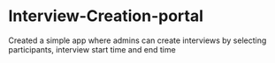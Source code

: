 # Interview-Creation-portal

Created a simple app where admins can create interviews by selecting participants, interview start time and end time

